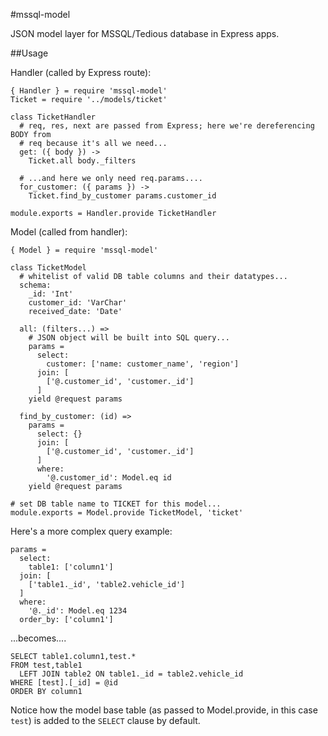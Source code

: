 #mssql-model

JSON model layer for MSSQL/Tedious database in Express apps.

##Usage

Handler (called by Express route):
```
{ Handler } = require 'mssql-model'
Ticket = require '../models/ticket'

class TicketHandler
  # req, res, next are passed from Express; here we're dereferencing BODY from
  # req because it's all we need...
  get: ({ body }) ->
    Ticket.all body._filters

  # ...and here we only need req.params....
  for_customer: ({ params }) ->
    Ticket.find_by_customer params.customer_id

module.exports = Handler.provide TicketHandler
```

Model (called from handler):
```
{ Model } = require 'mssql-model'

class TicketModel
  # whitelist of valid DB table columns and their datatypes...
  schema:
    _id: 'Int'
    customer_id: 'VarChar'
    received_date: 'Date'

  all: (filters...) =>
    # JSON object will be built into SQL query...
    params =
      select:
        customer: ['name: customer_name', 'region']
      join: [
        ['@.customer_id', 'customer._id']
      ]
    yield @request params

  find_by_customer: (id) =>
    params =
      select: {}
      join: [
        ['@.customer_id', 'customer._id']
      ]
      where:
        '@.customer_id': Model.eq id
    yield @request params

# set DB table name to TICKET for this model...
module.exports = Model.provide TicketModel, 'ticket'
```

Here's a more complex query example:
```
params =
  select:
    table1: ['column1']
  join: [
    ['table1._id', 'table2.vehicle_id']
  ]
  where:
    '@._id': Model.eq 1234
  order_by: ['column1']
```
...becomes....
```
SELECT table1.column1,test.*
FROM test,table1
  LEFT JOIN table2 ON table1._id = table2.vehicle_id
WHERE [test].[_id] = @id
ORDER BY column1
```
Notice how the model base table (as passed to Model.provide, in this case
`test`) is added to the `SELECT` clause by default.
